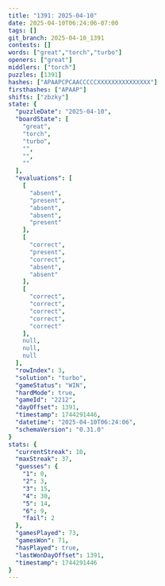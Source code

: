 ```yaml
---
title: "1391: 2025-04-10"
date: 2025-04-10T06:24:06-07:00
tags: []
git_branch: 2025-04-10_1391
contests: []
words: ["great","torch","turbo"]
openers: ["great"]
middlers: ["torch"]
puzzles: [1391]
hashes: ["APAAPCPCAACCCCCXXXXXXXXXXXXXXX"]
firsthashes: ["APAAP"]
shifts: ["zbzky"]
state: {
  "puzzleDate": "2025-04-10",
  "boardState": [
    "great",
    "torch",
    "turbo",
    "",
    "",
    ""
  ],
  "evaluations": [
    [
      "absent",
      "present",
      "absent",
      "absent",
      "present"
    ],
    [
      "correct",
      "present",
      "correct",
      "absent",
      "absent"
    ],
    [
      "correct",
      "correct",
      "correct",
      "correct",
      "correct"
    ],
    null,
    null,
    null
  ],
  "rowIndex": 3,
  "solution": "turbo",
  "gameStatus": "WIN",
  "hardMode": true,
  "gameId": "2212",
  "dayOffset": 1391,
  "timestamp": 1744291446,
  "datetime": "2025-04-10T06:24:06",
  "schemaVersion": "0.31.0"
}
stats: {
  "currentStreak": 10,
  "maxStreak": 37,
  "guesses": {
    "1": 0,
    "2": 3,
    "3": 15,
    "4": 30,
    "5": 14,
    "6": 9,
    "fail": 2
  },
  "gamesPlayed": 73,
  "gamesWon": 71,
  "hasPlayed": true,
  "lastWonDayOffset": 1391,
  "timestamp": 1744291446
}
---
```

<!-- more -->
